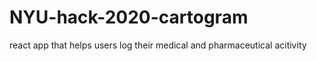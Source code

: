 # NYU-hack-2020-cartogram

react app that helps users log their medical and pharmaceutical acitivity 
